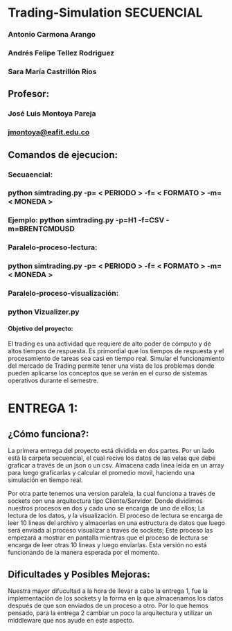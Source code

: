 # Trading-Simulation SECUENCIAL
### Antonio Carmona Arango
### Andrés Felipe Tellez Rodriguez
### Sara María Castrillón Ríos

## Profesor: 
### José Luis Montoya Pareja
### jmontoya@eafit.edu.co

## Comandos de ejecucion:
### Secuaencial: 
### python simtrading.py -p= < PERIODO > -f= < FORMATO > -m= < MONEDA >
### Ejemplo: python simtrading.py -p=H1 -f=CSV -m=BRENTCMDUSD
### Paralelo-proceso-lectura: 
### python simtrading.py -p= < PERIODO > -f= < FORMATO > -m= < MONEDA >
### Paralelo-proceso-visualización: 
### python Vizualizer.py 


#### Objetivo del proyecto:

El trading es una actividad que requiere de alto poder de cómputo y de altos 
tiempos de respuesta. Es primordial que los tiempos de respuesta y el 
procesamiento de tareas sea casi en tiempo real. Simular el funcionamiento del 
mercado de Trading permite tener una vista de los problemas donde pueden 
aplicarse los conceptos que se verán en el curso de sistemas operativos 
durante el semestre.

# ENTREGA 1:

## ¿Cómo funciona?:

La primera entrega del proyecto está dividida en dos partes. Por un lado está la carpeta secuencial, el cual recive los datos de las velas que debe graficar a través de un json o un csv. Almacena cada linea leida en un array para luego graficarlas y calcular el promedio movil, haciendo una simulación en tiempo real.

Por otra parte tenemos una version paralela, la cual funciona a través de sockets con una arquitectura tipo Cliente/Servidor. Donde dividimos nuestros procesos en dos y cada uno se encarga de uno de ellos; La lectura de los datos, y la visualización. El proceso de lectura se encarga de leer 10 lineas del archivo y  almacerlas en una estructura de datos que luego será enviada al proceso visualizar a traves de sockets; Este proceso las empezará a mostrar en pantalla mientras que el proceso de lectura se encarga de leer otras 10 lineas y luego enviarlas. Esta versión no está funcionando de la manera esperada por el momento.

## Dificultades y Posibles Mejoras:

Nuestra mayor difucultad a la hora de llevar a cabo la entrega 1, fue la implementación de los sockets y la forma en la que almacenamos los datos después de que son enviados de un proceso a otro. Por lo que hemos pensado, para la entrega 2 cambiar un poco la arquitectura y utilizar un middleware que nos ayude en este aspecto.
